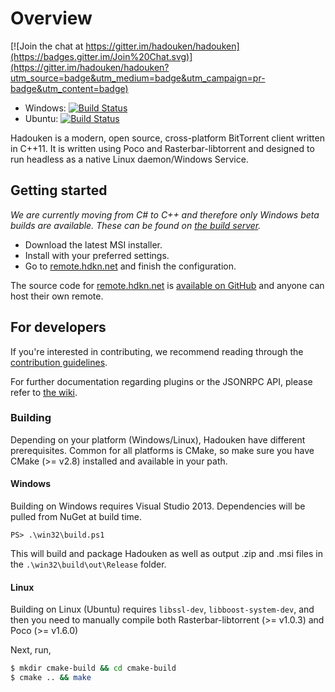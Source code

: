 # Overview

[![Join the chat at https://gitter.im/hadouken/hadouken](https://badges.gitter.im/Join%20Chat.svg)](https://gitter.im/hadouken/hadouken?utm_source=badge&utm_medium=badge&utm_campaign=pr-badge&utm_content=badge)

 * Windows: [![Build Status](https://builds.nullreferenceexception.se/app/rest/builds/buildType:id:hadouken_core_ContinuousWindows/statusIcon)](https://builds.nullreferenceexception.se/viewType.html?buildTypeId=hadouken_core_ContinuousWindows&guest=1)
 * Ubuntu: [![Build Status](https://builds.nullreferenceexception.se/app/rest/builds/buildType:id:hadouken_core_ContinuousUbuntu/statusIcon)](https://builds.nullreferenceexception.se/viewType.html?buildTypeId=hadouken_core_ContinuousUbuntu&guest=1)

Hadouken is a modern, open source, cross-platform BitTorrent client written in C++11. It is written using Poco and Rasterbar-libtorrent and designed to run headless as a native Linux daemon/Windows Service.

## Getting started

*We are currently moving from C# to C++ and therefore only Windows beta builds are available. These can be found on [the build server](https://builds.nullreferenceexception.se/viewType.html?buildTypeId=hadouken_core_ContinuousWindows&guest=1).*

 * Download the latest MSI installer.
 * Install with your preferred settings.
 * Go to [remote.hdkn.net](http://remote.hdkn.net) and finish the configuration.

The source code for [remote.hdkn.net](http://remote.hdkn.net) is [available on GitHub](https://github.com/hadouken/remote) and anyone can host their own remote.

## For developers

If you're interested in contributing, we recommend reading through the [contribution guidelines](CONTRIBUTING.md).

For further documentation regarding plugins or the JSONRPC API, please refer to [the wiki](https://github.com/hadouken/hadouken/wiki).

### Building

Depending on your platform (Windows/Linux), Hadouken have different prerequisites. Common for all platforms is CMake, so make sure you have CMake (>= v2.8) installed and available in your path.

#### Windows

Building on Windows requires Visual Studio 2013. Dependencies will be pulled from NuGet at build time.

```posh
PS> .\win32\build.ps1
```

This will build and package Hadouken as well as output .zip and .msi files in the `.\win32\build\out\Release` folder.

#### Linux

Building on Linux (Ubuntu) requires `libssl-dev`, `libboost-system-dev`, and then you need to manually compile both Rasterbar-libtorrent (>= v1.0.3) and Poco (>= v1.6.0)

Next, run,

```bash
$ mkdir cmake-build && cd cmake-build
$ cmake .. && make
```
